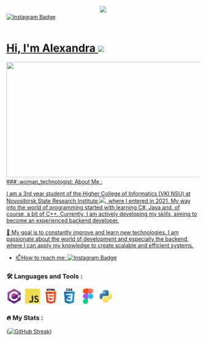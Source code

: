<div id="header" align="center">
  <img src="https://media.giphy.com/media/3oKIPnAiaMCws8nOsE/giphy.gif" width="100"/>
</div>
<div id="badges">
  <a href="https://instagram.com/rawiiww">
  <img src="https://img.shields.io/badge/instagram-pink?logo=instagram" alt="Instagram Badge"/>
</div>
<img src="https://komarev.com/ghpvc/?username=Rawiiw&style=flat-square" alt=""/>
    <h1>
 Hi, I'm Alexandra 
  <img src="https://media.giphy.com/media/hvRJCLFzcasrR4ia7z/giphy.gif" width="30px"/>
</h1>
<div align="center">
  <img src="https://media.giphy.com/media/E1Kd3pQwrsMtQbNkt0/giphy.gif" width="600" height="300"/>
</div>
### :woman_technologist: About Me :
    
 I am a 3rd year student of the Higher College of Informatics (VKI NSU) at Novosibirsk State Research Institute <img src="https://media.giphy.com/media/TesavnYFHngXAmlQgm/giphy.gif" width="30">, where I entered in 2021. My way into the world of programming started with learning C#, Java and, of course, a bit of C++. Currently, I am actively developing my skills, aiming to become an experienced backend developer.

🌱 My goal is to constantly improve and learn new technologies. I am passionate about the world of development and especially the backend, where I can apply my knowledge to create scalable and efficient systems.

- :mailbox:How to reach me: [![Instagram Badge](https://img.shields.io/badge/instagram-pink?logo=instagram)](https://instagram.com/rawiiww)


### :hammer_and_wrench: Languages and Tools :

<div>
  <img src="https://github.com/devicons/devicon/blob/master/icons/csharp/csharp-original.svg" title="C#" alt="C#" width="40" height="40"/>&nbsp;
  <img src="https://github.com/devicons/devicon/blob/master/icons/javascript/javascript-original.svg" title="JS" alt="JS" width="40" height="40"/>&nbsp;
   <img src="https://github.com/devicons/devicon/blob/master/icons/html5/html5-original-wordmark.svg" title="HTML" alt="HTML" width="40" height="40"/>&nbsp;
    <img src="https://github.com/devicons/devicon/blob/master/icons/css3/css3-original-wordmark.svg" title="CSS" alt="CSS" width="40" height="40"/>&nbsp;
     <img src="https://github.com/devicons/devicon/blob/master/icons/figma/figma-original.svg" title="Figma" alt="Figma" width="40" height="40"/>&nbsp;
      <img src="https://github.com/devicons/devicon/blob/master/icons/python/python-original.svg" title="Python" alt="Python" width="40" height="40"/>&nbsp;
</div>

### :fire: My Stats :

([![GitHub Streak](https://github-readme-streak-stats.herokuapp.com?user=Rawiiw&theme=tokyonight&hide_border=true&mode=weekly)](https://git.io/streak-stats))







